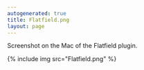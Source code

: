 ```yaml
---
autogenerated: true
title: Flatfield.png
layout: page
---
```


Screenshot on the Mac of the Flatfield plugin.

{% include img src="Flatfield.png" %}

